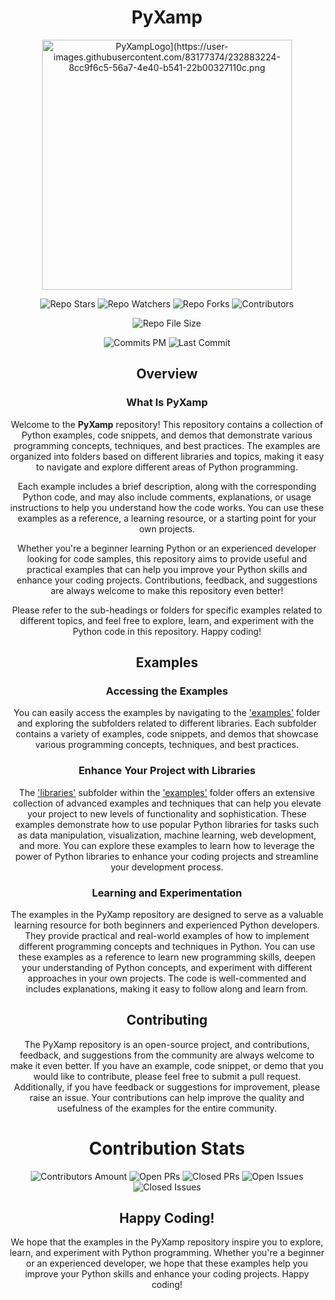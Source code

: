<div align="center">

# PyXamp

  <img src="https://user-images.githubusercontent.com/83177374/232621042-6a69fa6d-93bd-4616-88b1-3b9c9d980fb8.png" alt="PyXampLogo](https://user-images.githubusercontent.com/83177374/232883224-8cc9f6c5-56a7-4e40-b541-22b00327110c.png" width="400" height="400">
  
![Repo Stars](https://img.shields.io/github/stars/LemonsquizzerTHECOOL/PyXamp?color=gold&logo=github&style=for-the-badge)
![Repo Watchers](https://img.shields.io/github/watchers/LemonsquizzerTHECOOL/PyXamp?color=teal&logo=Github&style=for-the-badge)
![Repo Forks](https://img.shields.io/github/forks/LemonsquizzerTHECOOL/PyXamp?color=blueviolet&logo=github&style=for-the-badge)
![Contributors](https://img.shields.io/github/contributors/LemonsquizzerTHECOOL/PyXamp?color=lightblue&logo=GitHub&style=for-the-badge)
  
![Repo File Size](https://img.shields.io/github/repo-size/LemonsquizzerTHECOOL/PyXamp?logo=files&style=for-the-badge)

![Commits PM](https://img.shields.io/github/commit-activity/m/LemonsquizzerTHECOOL/PyXamp?color=red&logo=GitHub&style=for-the-badge)
![Last Commit](https://img.shields.io/github/last-commit/LemonsquizzerTHECOOL/PyXamp?color=yellowgreen&logo=GitHub&style=for-the-badge)

## Overview

### What Is PyXamp

Welcome to the **PyXamp** repository! This repository contains a collection of Python examples, code snippets, and demos that demonstrate various programming concepts, techniques, and best practices. The examples are organized into folders based on different libraries and topics, making it easy to navigate and explore different areas of Python programming.

Each example includes a brief description, along with the corresponding Python code, and may also include comments, explanations, or usage instructions to help you understand how the code works. You can use these examples as a reference, a learning resource, or a starting point for your own projects.

Whether you're a beginner learning Python or an experienced developer looking for code samples, this repository aims to provide useful and practical examples that can help you improve your Python skills and enhance your coding projects. Contributions, feedback, and suggestions are always welcome to make this repository even better!

Please refer to the sub-headings or folders for specific examples related to different topics, and feel free to explore, learn, and experiment with the Python code in this repository. Happy coding!


## Examples

### Accessing the Examples

You can easily access the examples by navigating to the ['examples'](https://github.com/LemonsquizzerTHECOOL/PyXamp/tree/main/Examples) folder and exploring the subfolders related to different libraries. Each subfolder contains a variety of examples, code snippets, and demos that showcase various programming concepts, techniques, and best practices.

### Enhance Your Project with Libraries

The ['libraries'](https://github.com/LemonsquizzerTHECOOL/PyXamp/tree/main/Examples/Libraries) subfolder within the ['examples'](https://github.com/LemonsquizzerTHECOOL/PyXamp/tree/main/Examples) folder offers an extensive collection of advanced examples and techniques that can help you elevate your project to new levels of functionality and sophistication. These examples demonstrate how to use popular Python libraries for tasks such as data manipulation, visualization, machine learning, web development, and more. You can explore these examples to learn how to leverage the power of Python libraries to enhance your coding projects and streamline your development process.

### Learning and Experimentation

The examples in the PyXamp repository are designed to serve as a valuable learning resource for both beginners and experienced Python developers. They provide practical and real-world examples of how to implement different programming concepts and techniques in Python. You can use these examples as a reference to learn new programming skills, deepen your understanding of Python concepts, and experiment with different approaches in your own projects. The code is well-commented and includes explanations, making it easy to follow along and learn from.

## Contributing

The PyXamp repository is an open-source project, and contributions, feedback, and suggestions from the community are always welcome to make it even better. If you have an example, code snippet, or demo that you would like to contribute, please feel free to submit a pull request. Additionally, if you have feedback or suggestions for improvement, please raise an issue. Your contributions can help improve the quality and usefulness of the examples for the entire community.

# Contribution Stats

![Contributors Amount](https://img.shields.io/github/contributors/LemonsquizzerTHECOOL/PyXamp?color=lightpink&label=amount%20of%20contributors&logo=github&style=flat-square)
![Open PRs](https://img.shields.io/github/issues-pr-raw/LemonsquizzerTHECOOL/PyXamp?color=red&logo=github&style=flat-square)
![Closed PRs](https://img.shields.io/github/issues-pr-closed-raw/LemonsquizzerTHECOOL/PyXamp?logo=github&style=flat-square)
![Open Issues](https://img.shields.io/github/issues-raw/LemonsquizzerTHECOOL/PyXamp?logo=github&style=flat-square)
![Closed Issues](https://img.shields.io/github/issues-closed-raw/LemonsquizzerTHECOOL/PyXamp?color=yellowgreen&logo=github&style=flat-square)

## Happy Coding!

We hope that the examples in the PyXamp repository inspire you to explore, learn, and experiment with Python programming. Whether you're a beginner or an experienced developer, we hope that these examples help you improve your Python skills and enhance your coding projects. Happy coding!

